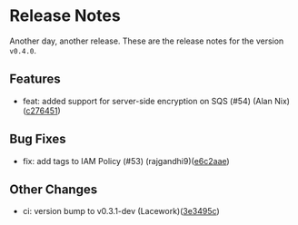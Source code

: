 # Release Notes
Another day, another release. These are the release notes for the version `v0.4.0`.

## Features
* feat: added support for server-side encryption on SQS (#54) (Alan Nix)([c276451](https://github.com/lacework/terraform-aws-cloudtrail/commit/c2764511b0229fd35e1ae696cd8f5779a0e96ffa))
## Bug Fixes
* fix: add tags to IAM Policy (#53) (rajgandhi9)([e6c2aae](https://github.com/lacework/terraform-aws-cloudtrail/commit/e6c2aaec75fab39e40b78191c0c768972e659343))
## Other Changes
* ci: version bump to v0.3.1-dev (Lacework)([3e3495c](https://github.com/lacework/terraform-aws-cloudtrail/commit/3e3495c55d543f654d93fbfb4bbff4d3c0411180))
